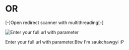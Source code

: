 # OR
[-]Open redirect scanner with multithreading[-]

![Enter your full url with parameter](https://i.imgur.com/s5IBq22.jpg)

Enter your full url with parameter.Btw I'm saukchawgyi :P
